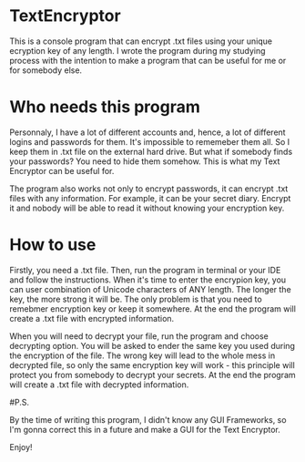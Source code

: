 # TextEncryptor

This is a console program that can encrypt .txt files using your unique ecryption key of any length. 
I wrote the program during my studying process with the intention to make a program that can be useful for me or for
somebody else.

# Who needs this program 

Personnaly, I have a lot of different accounts and, hence, a lot of different logins and passwords for them.
It's impossible to rememeber them all. So I keep them in .txt file on the external hard drive. But what if
somebody finds your passwords? You need to hide them somehow. This is what my Text Encryptor can be useful for.

The program also works not only to encrypt passwords, it can encrypt .txt files with any information. For example, it can be
your secret diary. Encrypt it and nobody will be able to read it without knowing your encryption key.

# How to use

Firstly, you need a .txt file. 
Then, run the program in terminal or your IDE and follow the instructions. 
When it's time to enter the encrypion key, you can user combination of Unicode characters of ANY length.
The longer the key, the more strong it will be. 
The only problem is that you need to remebmer encryption key or keep it somewhere. 
At the end the program will create a .txt file with encrypted information.

When you will need to decrypt your file, run the program and choose decrypting option.
You will be asked to ender the same key you used during the encryption of the file. The wrong
key will lead to the whole mess in decrypted file, so only the same encryption key will work - this
principle will protect you from somebody to decrypt your secrets.
At the end the program will create a .txt file with decrypted information.


#P.S.

By the time of writing this program, I didn't know any GUI Frameworks, so I'm gonna correct this in a future and
make a GUI for the Text Encryptor.

Enjoy!
